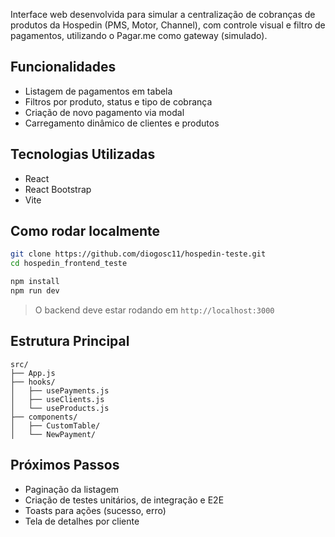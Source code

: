 Interface web desenvolvida para simular a centralização de cobranças de produtos da Hospedin (PMS, Motor, Channel), com controle visual e filtro de pagamentos, utilizando o Pagar.me como gateway (simulado).

## Funcionalidades

- Listagem de pagamentos em tabela
- Filtros por produto, status e tipo de cobrança
- Criação de novo pagamento via modal
- Carregamento dinâmico de clientes e produtos

## Tecnologias Utilizadas

- React
- React Bootstrap
- Vite

## Como rodar localmente

```bash
git clone https://github.com/diogosc11/hospedin-teste.git
cd hospedin_frontend_teste

npm install
npm run dev
```

> O backend deve estar rodando em `http://localhost:3000`

## Estrutura Principal

```
src/
├── App.js
├── hooks/
│   ├── usePayments.js
│   ├── useClients.js
│   └── useProducts.js
├── components/
│   ├── CustomTable/
│   └── NewPayment/
```

## Próximos Passos

- Paginação da listagem
- Criação de testes unitários, de integração e E2E
- Toasts para ações (sucesso, erro)
- Tela de detalhes por cliente
